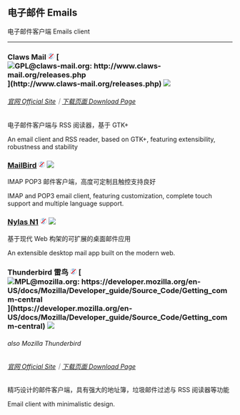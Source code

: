 ## 电子邮件   Emails

电子邮件客户端   Emails client

---

### Claws Mail  ![](/assets/free.png) [![](/assets/open-source-icon.png "GPL@claws-mail.org: http://www.claws-mail.org/releases.php")](http://www.claws-mail.org/releases.php) ![](/assets/united-states.png)

###### [官网 Official Site](http://www.claws-mail.org/)｜[下载页面 Download Page](http://www.claws-mail.org/downloads.php?section=downloads)

电子邮件客户端与 RSS 阅读器，基于 GTK+

An email client and RSS reader, based on GTK+, featuring extensibility, robustness and stability 

### [MailBird](https://www.mailbird.com/) ![](/assets/free.png) ![](/assets/earth-globe.png)

IMAP POP3 邮件客户端，高度可定制且触控支持良好

IMAP and POP3 email client, featuring customization, complete touch support and multiple language support.

### [Nylas N1](https://www.nylas.com/download/) ![](/assets/free.png) ![](/assets/earth-globe.png)

基于现代 Web 构架的可扩展的桌面邮件应用

An extensible desktop mail app built on the modern web.

### Thunderbird 雷鸟 ![](/assets/free.png) [![](/assets/open-source-icon.png "MPL@mozilla.org: https://developer.mozilla.org/en-US/docs/Mozilla/Developer_guide/Source_Code/Getting_comm-central")](https://developer.mozilla.org/en-US/docs/Mozilla/Developer_guide/Source_Code/Getting_comm-central) ![](/assets/earth-globe.png)

###### also Mozilla Thunderbird

###### [官网 Official Site](https://www.mozilla.org/en-US/thunderbird/)｜[下载页面 Download Page](https://www.mozilla.org/en-US/thunderbird/all/)

精巧设计的邮件客户端，具有强大的地址簿，垃圾邮件过滤与 RSS 阅读器等功能

Email client with minimalistic design.

